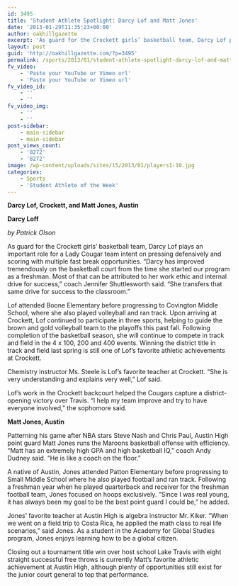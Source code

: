 ```yaml
---
id: 3495
title: 'Student Athlete Spotlight: Darcy Lof and Matt Jones'
date: '2013-01-29T11:35:23+00:00'
author: oakhillgazette
excerpt: 'As guard for the Crockett girls’ basketball team, Darcy Lof plays an important role for a Lady Cougar team intent on pressing defensively and scoring with multiple fast break opportunities. “Darcy has improved tremendously on the basketball court from the time she started our program as a freshman. Most of that can be attributed to her work ethic and internal drive for success,” coach Jennifer Shuttlesworth said. “She transfers that same drive for success to the classroom.”'
layout: post
guid: 'http://oakhillgazette.com/?p=3495'
permalink: /sports/2013/01/student-athlete-spotlight-darcy-lof-and-matt-jones/
fv_video:
    - 'Paste your YouTube or Vimeo url'
    - 'Paste your YouTube or Vimeo url'
fv_video_id:
    - ''
    - ''
fv_video_img:
    - ''
    - ''
post-sidebar:
    - main-sidebar
    - main-sidebar
post_views_count:
    - '8272'
    - '8272'
image: /wp-content/uploads/sites/15/2013/01/players1-10.jpg
categories:
    - Sports
    - 'Student Athlete of the Week'
---
```


**Darcy Lof, Crockett, and Matt Jones, Austin**

**Darcy Loff**

*by Patrick Olson*

As guard for the Crockett girls’ basketball team, Darcy Lof plays an important role for a Lady Cougar team intent on pressing defensively and scoring with multiple fast break opportunities. “Darcy has improved tremendously on the basketball court from the time she started our program as a freshman. Most of that can be attributed to her work ethic and internal drive for success,” coach Jennifer Shuttlesworth said. “She transfers that same drive for success to the classroom.”

Lof attended Boone Elementary before progressing to Covington Middle School, where she also played volleyball and ran track. Upon arriving at Crockett, Lof continued to participate in three sports, helping to guide the brown and gold volleyball team to the playoffs this past fall. Following completion of the basketball season, she will continue to compete in track and field in the 4 x 100, 200 and 400 events. Winning the district title in track and field last spring is still one of Lof’s favorite athletic achievements at Crockett.

Chemistry instructor Ms. Steele is Lof’s favorite teacher at Crockett. “She is very understanding and explains very well,” Lof said.

Lof’s work in the Crockett backcourt helped the Cougars capture a district-opening victory over Travis. “I help my team improve and try to have everyone involved,” the sophomore said.

**Matt Jones, Austin**

Patterning his game after NBA stars Steve Nash and Chris Paul, Austin High point guard Matt Jones runs the Maroons basketball offense with efficiency. “Matt has an extremely high GPA and high basketball IQ,” coach Andy Dudney said. “He is like a coach on the floor.”

A native of Austin, Jones attended Patton Elementary before progressing to Small Middle School where he also played football and ran track. Following a freshman year when he played quarterback and receiver for the freshman football team, Jones focused on hoops exclusively. “Since I was real young, it has always been my goal to be the best point guard I could be,” he added.

Jones’ favorite teacher at Austin High is algebra instructor Mr. Kiker. “When we went on a field trip to Costa Rica, he applied the math class to real life scenarios,” said Jones. As a student in the Academy for Global Studies program, Jones enjoys learning how to be a global citizen.

Closing out a tournament title win over host school Lake Travis with eight straight successful free throws is currently Matt’s favorite athletic achievement at Austin High, although plenty of opportunities still exist for the junior court general to top that performance.